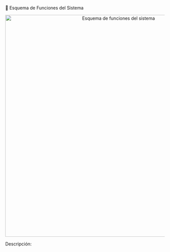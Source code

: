 🎯 Esquema de Funciones del Sistema
<p align="center"> <img src="https://github.com/user-attachments/assets/ae020659-a13d-4167-84e2-18af81cb0e17" alt="Esquema de funciones del sistema" width="700"/> </p>
Descripción:
